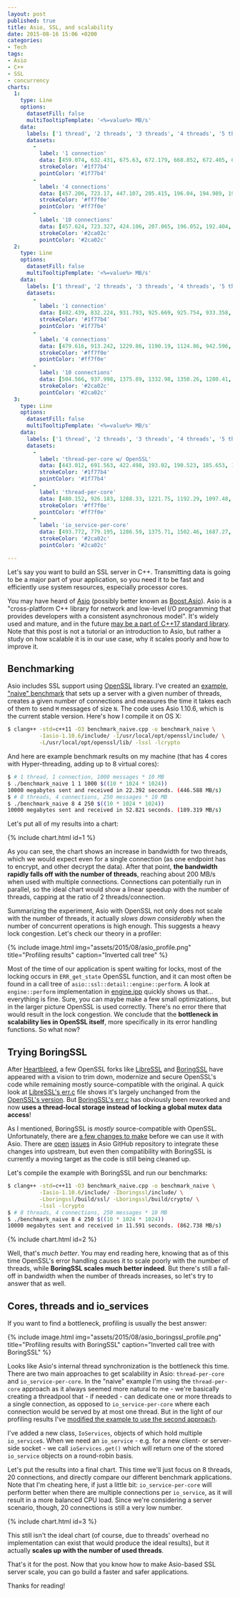 ```yaml
---
layout: post
published: true
title: Asio, SSL, and scalability
date: 2015-08-16 15:06 +0200
categories:
- Tech
tags:
- Asio
- C++
- SSL
- concurrency
charts:
  1:
    type: Line
    options:
      datasetFill: false
      multiTooltipTemplate: '<%=value%> MB/s'
    data:
      labels: ['1 thread', '2 threads', '3 threads', '4 threads', '5 threads', '6 threads', '7 threads', '8 threads']
      datasets:
        -
          label: '1 connection'
          data: [459.074, 632.431, 675.63, 672.179, 668.852, 672.405, 673.355, 670.691]
          strokeColor: '#1f77b4'
          pointColor: '#1f77b4'
        -
          label: '4 connections'
          data: [457.206, 723.17, 447.107, 205.415, 196.04, 194.989, 192.864, 193.013]
          strokeColor: '#ff7f0e'
          pointColor: '#ff7f0e'
        -
          label: '10 connections'
          data: [457.624, 723.327, 424.106, 207.065, 196.052, 192.404, 193.633, 194.382]
          strokeColor: '#2ca02c'
          pointColor: '#2ca02c'
  2:
    type: Line
    options:
      datasetFill: false
      multiTooltipTemplate: '<%=value%> MB/s'
    data:
      labels: ['1 thread', '2 threads', '3 threads', '4 threads', '5 threads', '6 threads', '7 threads', '8 threads']
      datasets:
        -
          label: '1 connection'
          data: [482.439, 832.224, 931.793, 925.669, 925.754, 933.358, 867.83, 834.028]
          strokeColor: '#1f77b4'
          pointColor: '#1f77b4'
        -
          label: '4 connections'
          data: [479.616, 913.242, 1229.86, 1190.19, 1124.86, 942.596, 891.663, 864.902]
          strokeColor: '#ff7f0e'
          pointColor: '#ff7f0e'
        -
          label: '10 connections'
          data: [504.566, 937.998, 1375.89, 1332.98, 1350.26, 1280.41, 1057.75, 977.517]
          strokeColor: '#2ca02c'
          pointColor: '#2ca02c'
  3:
    type: Line
    options:
      datasetFill: false
      multiTooltipTemplate: '<%=value%> MB/s'
    data:
      labels: ['1 thread', '2 threads', '3 threads', '4 threads', '5 threads', '6 threads', '7 threads', '8 threads']
      datasets:
        -
          label: 'thread-per-core w/ OpenSSL'
          data: [443.012, 691.563, 422.498, 193.02, 190.523, 185.653, 189.007, 191.928]
          strokeColor: '#1f77b4'
          pointColor: '#1f77b4'
        -
          label: 'thread-per-core'
          data: [480.152, 926.183, 1288.33, 1221.75, 1192.29, 1097.48, 890.274, 875.254]
          strokeColor: '#ff7f0e'
          pointColor: '#ff7f0e'
        -
          label: 'io_service-per-core'
          data: [493.772, 779.195, 1286.59, 1375.71, 1502.46, 1687.27, 1821.33, 1620.35]
          strokeColor: '#2ca02c'
          pointColor: '#2ca02c'

---
```


Let's say you want to build an SSL server in C++. Transmitting data is going to
be a major part of your application, so you need it to be fast and efficiently
use system resources, especially processor cores.

You may have heard of [Asio] \(possibly better known as [Boost.Asio]). Asio is a
"cross-platform C++ library for network and low-level I/O programming that
provides developers with a consistent asynchronous model". It's widely used and
mature, and in the future [may be a part of C++17 standard library][n4370]. Note
that this post is not a tutorial or an introduction to Asio, but rather a study
on how scalable it is in our use case, why it scales poorly and how to improve
it.

## Benchmarking

Asio includes SSL support using [OpenSSL] library. I've created an [example,
"naive" benchmark][benchmark_naive] that sets up a server with a given number of
threads, creates a given number of connections and measures the time it takes
each of them to send `M` messages of size `N`. The code uses Asio 1.10.6, which
is the current stable version. Here's how I compile it on OS X:

```sh
$ clang++ -std=c++11 -O3 benchmark_naive.cpp -o benchmark_naive \
          -Iasio-1.10.6/include/ -I/usr/local/opt/openssl/include/ \
          -L/usr/local/opt/openssl/lib/ -lssl -lcrypto
```

And here are example benchmark results on my machine (that has 4 cores with
Hyper-threading, adding up to 8 virtual cores):

```sh
$ # 1 thread, 1 connection, 1000 messages * 10 MB
$ ./benchmark_naive 1 1 1000 $((10 * 1024 * 1024))
10000 megabytes sent and received in 22.392 seconds. (446.588 MB/s)
$ # 8 threads, 4 connections, 250 messages * 10 MB
$ ./benchmark_naive 8 4 250 $((10 * 1024 * 1024))
10000 megabytes sent and received in 52.821 seconds. (189.319 MB/s)
```

Let's put all of my results into a chart:

{% include chart.html id=1 %}

As you can see, the chart shows an increase in bandwidth for two threads, which
we would expect even for a single connection (as one endpoint has to encrypt,
and other decrypt the data). After that point, **the bandwidth rapidly falls off
with the number of threads**, reaching about 200 MB/s when used with multiple
connections. Connections can potentially run in parallel, so the ideal chart
would show a linear speedup with the number of threads, capping at the ratio of
2 threads/connection.

Summarizing the experiment, Asio with OpenSSL not only does not scale with the
number of threads, it actually *slows down considerably* when the number of
concurrent operations is high enough. This suggests a heavy lock congestion.
Let's check our theory in a profiler:

{% include image.html img="assets/2015/08/asio_profile.png" title="Profiling results" caption="Inverted call tree" %}

Most of the time of our application is spent waiting for locks, most of the
locking occurs in `ERR_get_state` OpenSSL function, and it can most often be
found in a call tree of `asio::ssl::detail::engine::perform`. A look at
`engine::perform` implementation in [engine.ipp] quickly shows us that...
everything is fine. Sure, you can maybe make a few small optimizations, but in
the larger picture OpenSSL is used correctly. There's no error there that would
result in the lock congestion. We conclude that the **bottleneck in scalability
lies in OpenSSL itself**, more specifically in its error handling functions. So
what now?

## Trying BoringSSL

After [Heartbleed], a few OpenSSL forks like [LibreSSL] and [BoringSSL] have
appeared with a vision to trim down, modernize and secure OpenSSL's code while
remaining mostly source-compatible with the original. A quick look at
[LibreSSL's err.c] file shows it's largely unchanged from the [OpenSSL's
version][OpenSSL's err.c]. But [BoringSSL's err.c] has obviously been reworked
and now **uses a thread-local storage instead of locking a global mutex data
access**!

As I mentioned, BoringSSL is *mostly* source-compatible with OpenSSL.
Unfortunately, there are [a few changes to make][asio_boringssl.patch] before we
can use it with Asio. There are [open][Asio #52] [issues][Asio #74] in Asio
GitHub repository to integrate these changes into upstream, but even then
compatibility with BoringSSL is currently a moving target as the code is still
being cleaned up.

Let's compile the example with BoringSSL and run our benchmarks:

```sh
$ clang++ -std=c++11 -O3 benchmark_naive.cpp -o benchmark_naive \
          -Iasio-1.10.6/include/ -Iboringssl/include/ \
          -Lboringssl/build/ssl/ -Lboringssl/build/crypto/ \
          -lssl -lcrypto
$ # 8 threads, 4 connections, 250 messages * 10 MB
$ ./benchmark_naive 8 4 250 $((10 * 1024 * 1024))
10000 megabytes sent and received in 11.591 seconds. (862.738 MB/s)
```

{% include chart.html id=2 %}

Well, that's *much better*. You may end reading here, knowing that as of this
time OpenSSL's error handling causes it to scale poorly with the number of
threads, while **BoringSSL scales much better indeed**. But there's still a
fall-off in bandwidth when the number of threads increases, so let's try to
answer that as well.

## Cores, threads and io_services

If you want to find a bottleneck, profiling is usually the best answer:

{% include image.html img="assets/2015/08/asio_boringssl_profile.png" title="Profiling results with BoringSSL" caption="Inverted call tree with BoringSSL" %}

Looks like Asio's internal thread synchronization is the bottleneck this time.
There are two main approaches to get scalability in Asio: `thread-per-core` and
`io_service-per-core`. In the "naive" example I'm using the `thread-per-core`
approach as it always seemed more natural to me - we're basically creating a
threadpool that - if needed - can dedicate one or more threads to a single
connection, as opposed to `io_service-per-core` where each connection would be
served by at most one thread. But in the light of our profiling results I've
[modified the example to use the second approach][benchmark_asio.cpp].

I've added a new class, `IoServices`, objects of which hold multiple
`io_service`s. When we need an `io_service` - e.g. for a new client- or
server-side socket - we call `ioServices.get()` which will return one of the
stored `io_service` objects on a round-robin basis.

Let's put the results into a final chart. This time we'll just focus on 8
threads, 20 connections, and directly compare our different benchmark
applications. Note that I'm cheating here, if just a little bit:
`io_service-per-core` will perform better when there are multiple connections
per `io_service`, as it will result in a more balanced CPU load. Since we're
considering a server scenario, though, 20 connections is still a very low
number.

{% include chart.html id=3 %}

This still isn't the ideal chart (of course, due to threads' overhead no
implementation can exist that would produce the ideal results), but it actually
**scales up with the number of used threads**.

That's it for the post. Now that you know how to make Asio-based SSL server
scale, you can go build a faster and safer applications.

Thanks for reading!

[Asio]: https://think-async.com
[Boost.Asio]: http://www.boost.org/doc/libs/1_58_0/doc/html/boost_asio.html
[n4370]: http://www.open-std.org/jtc1/sc22/wg21/docs/papers/2015/n4370.html
[OpenSSL]: https://www.openssl.org
[benchmark_naive]: https://gist.github.com/kzemek/9f7a8d94171197a9f88e
[engine.ipp]: https://github.com/chriskohlhoff/asio/blob/asio-1-10-6/asio/include/asio/ssl/detail/impl/engine.ipp#L233
[Heartbleed]: https://en.wikipedia.org/wiki/Heartbleed
[LibreSSL]: http://www.libressl.org
[BoringSSL]: https://boringssl.googlesource.com/boringssl
[LibreSSL's err.c]: https://github.com/libressl/libressl/blob/ba04546060b835e279c0e8a26261e73a1964927c/src/crypto/err/err.c
[OpenSSL's err.c]: https://github.com/openssl/openssl/blob/OpenSSL_1_0_2d/crypto/err/err.c
[BoringSSL's err.c]: https://boringssl.googlesource.com/boringssl/+/74279b63428d9b25052207dd81121b67a847c20e/crypto/err/err.c
[asio_boringssl.patch]: https://gist.github.com/kzemek/37aa2a2138b2651f2c55
[Asio #52]: https://github.com/chriskohlhoff/asio/issues/52
[Asio #74]: https://github.com/chriskohlhoff/asio/issues/74
[benchmark_asio.cpp]: https://gist.github.com/kzemek/166e2af5f799d4f833a3
